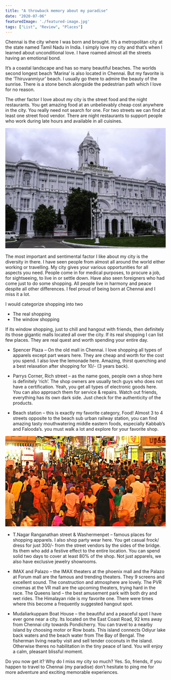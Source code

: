 ```yaml
---
title: "A throwback memory about my paradise"
date: "2020-07-06"
featuredImage: './featured-image.jpg'
tags: ["List", "Review", "Places"]
---
```


Chennai is the city where I was born and brought. It’s a metropolitan city at the state named Tamil Nadu in India. I simply love my city and that’s when I learned about unconditional love. I have roamed almost all the streets having an emotional bond.

It’s a coastal landscape and has so many beautiful beaches. The worlds second longest beach ‘Marina’ is also located in Chennai. But my favorite is the ‘Thiruvanmiyur’ beach. I usually go there to admire the beauty of the sunrise. There is a stone bench alongside the pedestrian path which I love for no reason.

The other factor I love about my city is the street food and the night restaurants. You get amazing food at an unbelievably cheap cost anywhere in the city. You really need not search for one. For two streets we can find at least one street food vendor. There are night restaurants to support people who work during late hours and available in all cuisines.

![ Greater Chennai Corporation - Ripon Building](./1.jpg)

The most important and sentimental factor I like about my city is the diversity in there. I have seen people from almost all around the world either working or travelling. My city gives your various opportunities for all aspects you need. People come in for medical purposes, to procure a job, for sightseeing, to live in or settle down. Have also seen foreigners who had come just to do some shopping. All people live in harmony and peace despite all other differences. I feel proud of being born at Chennai and I miss it a lot. 

I would categorize shopping into two

- The real shopping
- The window shopping

If its window shopping, just to chill and hangout with friends, then definitely its those gigantic malls located all over the city. If its real shopping I can list few places. They are real quest and worth spending your entire day.

- Spencer Plaza – On the old mall in Chennai. I love shopping all types of apparels except part wears here. They are cheap and worth for the cost you spend. I also love the lemonade here. Amazing, thirst quenching and a best relaxation after shopping for 10/- (3 years back). 

- Parrys Corner, Rich street – as the name goes, people own a shop here is definitely ‘rich’. The shop owners are usually tech guys who does not have a certification. Yeah, you get all types of electronic goods here. You can also approach them for service & repairs. Watch out friends, everything has its own dark side. Just check for the authenticity of the products.

- Beach station – this is exactly my favorite category, Food! Almost 3 to 4 streets opposite to the beach sub urban railway station, you can find amazing tasty mouthwatering middle eastern foods, especially Kabbab’s and Falooda’s. you must walk a lot and explore for your favorite shop.

![Ranganathan street - T.Nagar commercial area ](./2.jpg)

- T.Nagar Ranganathan street & Washermenpet – famous places for shopping apparels. I also shop party wear here. You get casual frock/ dress for just 300/- from the street vendors by the sides of the bridge. Its them who add a festive effect to the entire location. You can spend solid two days to cover at least 80% of the shop. Not just apparels, we also have exclusive jewelry showrooms.  

- IMAX and Palazo – the IMAX theaters at the phoenix mall and the Palazo at Forum mall are the famous and trending theaters.  They 9 screens and excellent sound. The construction and atmosphere are lovely. The PVR cinemas at the VR mall are the upcoming theaters, trying hard in the race.
The Queens land – the best amusement park with both dry and wet rides. The Himalayan ride is my favorite one. There were times where this become a frequently suggested hangout spot.

- Mudaliarkuppam Boat House – the beautiful and a peaceful spot I have ever gone near a city. Its located on the East Coast Road, 92 kms away from Chennai city towards Pondicherry. You can travel to a nearby island by choosing motor or Row boats. This island connects Odiyur lake back waters and the beach water from The Bay of Bengal. The fisherman living nearby visit and sell tender coconuts in the island. Otherwise theres no habilitation in the tiny peace of land. You will enjoy a calm, pleasant blissful moment.

Do you now get it? Why do I miss my city so much? Yes. So, friends, if you happen to travel to Chennai (my paradise) don’t hesitate to ping me for more adventure and exciting memorable experiences. 

